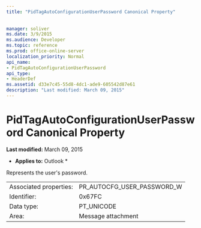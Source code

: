 ```yaml
---
title: "PidTagAutoConfigurationUserPassword Canonical Property"
 
 
manager: soliver
ms.date: 3/9/2015
ms.audience: Developer
ms.topic: reference
ms.prod: office-online-server
localization_priority: Normal
api_name:
- PidTagAutoConfigurationUserPassword
api_type:
- HeaderDef
ms.assetid: d33e7c45-55d8-4dc1-ade9-605542d87e61
description: "Last modified: March 09, 2015"
---
```


# PidTagAutoConfigurationUserPassword Canonical Property

 **Last modified:** March 09, 2015 
  
 * **Applies to:** Outlook * 
  
Represents the user's password.
  
|||
|:-----|:-----|
|Associated properties:  <br/> |PR_AUTOCFG_USER_PASSWORD_W  <br/> |
|Identifier:  <br/> |0x67FC  <br/> |
|Data type:  <br/> |PT_UNICODE  <br/> |
|Area:  <br/> |Message attachment  <br/> |
   

